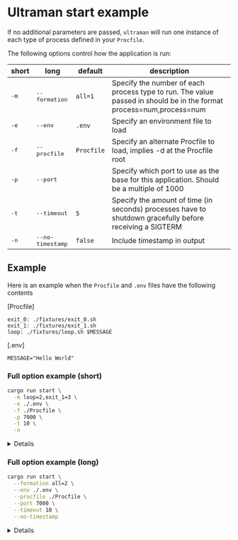 # Ultraman start example

If no additional parameters are passed, `ultraman` will run one instance of each type of process defined in your `Procfile`.  

The following options control how the application is run:

|short|long|default|description|
|-----|----|-------|-----------|
|<kbd>-m</kbd>|<kbd>--formation</kbd>|`all=1`|Specify the number of each process type to run. The value passed in should be in the format process=num,process=num|
|<kbd>-e</kbd>|<kbd>--env</kbd>|`.env`|Specify an environment file to load|
|<kbd>-f</kbd>|<kbd>--procfile</kbd>|`Procfile`|Specify an alternate Procfile to load, implies -d at the Procfile root|
|<kbd>-p</kbd>|<kbd>--port</kbd>||Specify which port to use as the base for this application. Should be a multiple of 1000|
|<kbd>-t</kbd>|<kbd>--timeout</kbd>|`5`|Specify the amount of time (in seconds) processes have to shutdown gracefully before receiving a SIGTERM|
|<kbd>-n</kbd>|<kbd>--no-timestamp</kbd>|`false`|Include timestamp in output|

## Example

Here is an example when the `Procfile` and `.env` files have the following contents

[Procfile]
```
exit_0: ./fixtures/exit_0.sh
exit_1: ./fixtures/exit_1.sh
loop: ./fixtures/loop.sh $MESSAGE
```

[.env]
```
MESSAGE="Hello World"
```

### Full option example (short)

```bash
cargo run start \
  -m loop=2,exit_1=3 \
  -e ./.env \
  -f ./Procfile \
  -p 7000 \
  -t 10 \
  -n
```

<details>

```bash
system    | exit_1.3  start at pid: 64568
system    | exit_1.2  start at pid: 64569
system    | exit_1.1  start at pid: 64570
system    | loop.1    start at pid: 64571
system    | loop.2    start at pid: 64572
loop.2    | Hello World
loop.1    | Hello World
exit_1.1  | failed
exit_1.3  | failed
exit_1.2  | failed
exit_1.1  | exited with code 1
system    | sending SIGTERM for exit_1.3  at pid 64568
system    | sending SIGTERM for exit_1.2  at pid 64569
system    | sending SIGTERM for loop.1    at pid 64571
system    | sending SIGTERM for loop.2    at pid 64572
exit_1.2  | exited with code 1
system    | sending SIGTERM for exit_1.3  at pid 64568
system    | sending SIGTERM for loop.1    at pid 64571
system    | sending SIGTERM for loop.2    at pid 64572
exit_1.3  | exited with code 1
system    | sending SIGTERM for loop.1    at pid 64571
system    | sending SIGTERM for loop.2    at pid 64572
loop.1    | terminated by SIGTERM
loop.2    | terminated by SIGTERM
```

</details>

### Full option example (long)

```bash
cargo run start \
  --formation all=2 \
  --env ./.env \
  --procfile ./Procfile \
  --port 7000 \
  --timeout 10 \
  --no-timestamp
```

<details>

```bash
system    | exit_1.1  start at pid: 65179
system    | exit_0.2  start at pid: 65180
system    | loop.2    start at pid: 65181
system    | exit_0.1  start at pid: 65182
system    | loop.1    start at pid: 65183
system    | exit_1.2  start at pid: 65184
loop.1    | Hello World
loop.2    | Hello World
exit_1.2  | failed
exit_1.1  | failed
exit_1.1  | exited with code 1
system    | sending SIGTERM for exit_0.2  at pid 65180
system    | sending SIGTERM for loop.2    at pid 65181
system    | sending SIGTERM for exit_0.1  at pid 65182
system    | sending SIGTERM for loop.1    at pid 65183
system    | sending SIGTERM for exit_1.2  at pid 65184
exit_1.2  | exited with code 1
system    | sending SIGTERM for exit_0.2  at pid 65180
system    | sending SIGTERM for loop.2    at pid 65181
system    | sending SIGTERM for exit_0.1  at pid 65182
system    | sending SIGTERM for loop.1    at pid 65183
exit_0.1  | terminated by SIGTERM
loop.1    | terminated by SIGTERM
loop.2    | terminated by SIGTERM
exit_0.2  | terminated by SIGTERM
```

</details>

